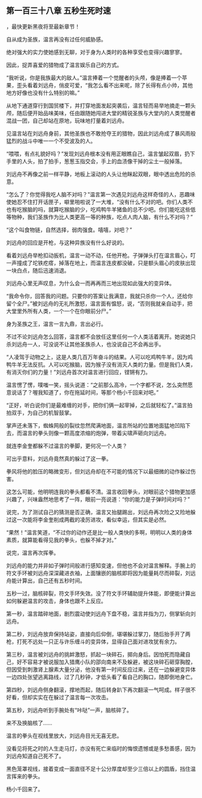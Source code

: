 ## 第一百三十八章 五秒生死时速
，最快更新黑夜将至最新章节！

自从成为圣族，温言再没有过任何威胁感。

绝对强大的实力使她感到无聊，对于身为人类时的各种享受也变得兴趣寥寥。

因此，捉弄喜爱的猎物成了温言娱乐自己的方式。

“我听说，你是我族最大的敌人。”温言捧着一个觉醒者的头颅，像是捧着一个苹果，歪头看着刘远舟，俏皮可爱，“我怎么看不出来呢，除了长得有点小帅，其他地方好像也没有什么特别的嘛。”

从地下通道穿行到国贸楼下，并打穿地面发起突袭后，温言轻而易举地摘走一颗头颅，随后便开始品味美味，任由跟随她闯进大堂的精锐圣族与大堂内的人类觉醒者混战一团，自己却站在原地，玩味地打量着刘远舟。

见温言站在刘远舟身前，其他圣族也不敢抢夺王的猎物，因此刘远舟成了暴风雨般猛烈的战斗中唯一一个不受波及的人。

“喂喂，有点礼貌好吗？”发现刘远舟根本没有用正眼瞧自己，温言皱起双眉，扔下手里的人头，拍了拍手，葱葱玉指交会，手上的血渍像干掉的尘土一般掉落。

刘远舟不再像之前一样平静，地板上滚动的人头让他眯起双眼，眼中透出危险的杀意。

“怎么了？你觉得我吃人脑不对吗？”温言第一次遇见刘远舟这样奇怪的人，恶趣味使她忍不住打开话匣子，噼里啪啦说了一大堆，“没有什么不对的吧。你们人类不也有吃猴脑的吗，就算吃猴脑的少，吃鸡鸭牛羊猪鱼的总不少吧。你们能吃这些低等物种，我们圣族作为比人类更高一等的种族，吃点人肉人脑，有什么不对吗？”

“这个叫食物链，自然选择，弱肉强食。嘻嘻，对吧？”

刘远舟的回应是开枪，与这种异族没有什么好说的。

看着刘远舟举枪扣动扳机，温言一动不动，任他开枪。子弹弹头打在温言眉心，叮一声撞成了坨铁疙瘩，掉落在地上，而温言连皮都没破，只是额头眉心的皮肤出现一块白点，随后迅速消退。

刘远舟心里无声叹息，为什么会一而再再而三地出现如此强大的变异体。

“我命令你，回答我的问题。只要你的答案让我满意，我就只杀你一个人，还给你留个全尸。”被刘远舟的无礼所激怒，温言面有愠怒，说，“否则我就亲自动手，把大堂里外所有人类，一个一个在你眼前分尸。”

身为圣族之王，温言一言九鼎，言出必行。

不过不论刘远舟怎么回答，温言都不会放任这里任何一个人类活着离开。她说她只杀刘远舟一人，可没说不让其他圣族杀人，也没说自己不会再出手。

“人凌驾于动物之上，这是人类几百万年奋斗的结果。人可以吃鸡鸭牛羊，因为鸡鸭牛羊无法反抗。人可以吃猴脑，因为猴子没有消灭人类的力量。但是我们人类，有消灭你们的力量！”刘远舟首次对温言进行回应，铿锵有力。

温言愣了愣，噗嗤一笑，摇头说道：“之前那么高冷，一个字都不说，怎么突然愿意说话了？喔我知道了，你在拖延时间，等那个杨小千回来对吧。”

“正好，听白说你们是最难缠的对手，把你们俩一起宰掉，之后就轻松了。”温言拍拍双手，为自己的机智鼓掌。

掌声还未落下，蜘蛛网般的裂纹忽然爬满地面，温言所站的位置地面猛地凹陷下去，而温言的拳头则像一颗高度浓缩的炮弹，带着尖啸声砸向刘远舟。

就连李金奎都躲不过温言的拳脚，更何况一个人类？

可出乎意料，刘远舟竟然真的躲过了这一拳。

拳风将他的脸压的略微变形，但刘远舟却在不可能的情况下以最细微的动作躲过伤害。

这怎么可能，他明明连我的拳头都看不清。温言收回拳头，对眼前这个猎物更加感兴趣了，兴味盎然地思考了一阵，眼前一亮说道：“你的能力是子弹时间对吗？”

说完，为了测试自己的猜测是否正确，温言又抬腿踢出，刘远舟再次险之又险地躲过这一次能将李金奎削成两截的凌厉进攻，看似幸运，但其实是必然。

“果然！”温言笑道，“不过你的动作还是比一般人类快的多啊，明明以人类的身体素质，就算能看得见我的拳头，也躲不掉才对。”

说完，温言再次挥拳。

刘远舟的能力并非如子弹时间般进行感知变速，但他也不会对温言解释。手腕上的符文手环被刘远舟深深藏进衣袖，上面镶嵌的脑核即将因为能量耗尽而碎裂，刘远舟能计算出，自己还有五秒时间。

五秒一过，脑核碎裂，符文手环失效。没了符文手环辅助提升体能，即便能计算出如何躲避温言的攻击，身体也跟不上反应。

第一秒，温言踏碎地面，剧烈震动使刘远舟下盘不稳，温言并指为刀，侧掌斩向刘远舟。

第二秒，刘远舟放弃保持站姿，直接向后仰倒，堪堪躲过掌刀，随后抬手开了两枪，打死不远处一只正与许乐缠斗的变异体，显得自己面对进攻犹有余力。

第三秒，温言被刘远舟的挑衅激怒，抓起一块碎石，掷向身后。因怕死而隐藏自己，好不容易才被说服加入猎鹰小队的邵向南来不及躲避，被这块碎石砸穿胸膛，但因受到刺激肾上腺素大量分泌，他没有第一时间反应过来，还在一边躲避变异体一边四处张望逃离路线，过了几秒钟，才低头看了看自己的胸口，随即倒地身亡。

第四秒，刘远舟侧身翻滚，撑地而起，随后转身趴下再次翻滚一气呵成。样子很不好看，但却实实在在躲过了温言每一次攻击。

第五秒，刘远舟听到手腕处有“咔哒”一声，脑核碎了。

来不及换脑核了……

温言的拳头在视线里放大，刘远舟目光无喜无悲。

没看见将死之时的人生走马灯，亦没有死亡来临时的悔恨遗憾或是多愁善感，因为刘远舟知道自己死不了。

黑色笼罩视线，接着变成一面直径不足十公分厚度却至少三倍以上的圆盾，挡住温言挥来的拳头。

杨小千回来了。

